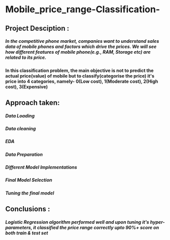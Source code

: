 # Mobile_price_range-Classification-

## Project Desciption :
##### In the competitive phone market, companies want to understand sales data of mobile phones and factors which drive the prices. We will see how different features of mobile phone(e.g., RAM, Storage etc) are related to its price.

#### In this classification problem, the main objective is not to predict the actual price(value) of mobile but to classify(categorise the price) it's price into 4 categories, namely- 0(Low cost), 1(Moderate cost), 2(High cost), 3(Expensive)


## Approach taken:
##### Data Loading
##### Data cleaning
##### EDA
##### Data Preparation
##### Different Model Implementations
##### Final Model Selection
##### Tuning the final model

## Conclusions :

##### Logistic Regression algorithm performed well and upon tuning it's hyper-parameters, it classified the price range correctly upto 90%+ score on both train & test set

